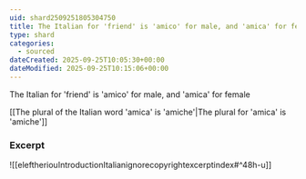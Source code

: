 ```yaml
---
uid: shard2509251805304750
title: The Italian for 'friend' is 'amico' for male, and 'amica' for female
type: shard
categories:
  - sourced
dateCreated: 2025-09-25T10:05:30+00:00
dateModified: 2025-09-25T10:15:06+00:00
---
```

The Italian for 'friend' is 'amico' for male, and 'amica' for female

[[The plural of the Italian word 'amica' is 'amiche'|The plural for 'amica' is 'amiche']]
### Excerpt
![[eleftheriouIntroductionItalianignorecopyrightexcerptindex#^48h-u]]